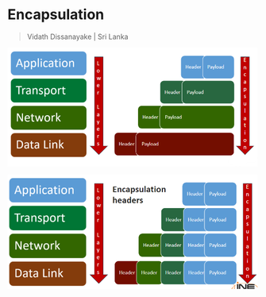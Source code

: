 # Encapsulation

> Vidath Dissanayake | Sri Lanka

![encapsulation](assets/images/encapsulation.png)

![encapsulation true view](assets/images/encapsulation%20true%20view.png)